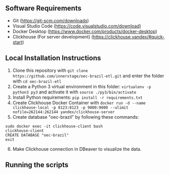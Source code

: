## Software Requirements

* Git (https://git-scm.com/downloads)
* Visual Studio Code (https://code.visualstudio.com/download)
* Docker Desktop (https://www.docker.com/products/docker-desktop)
* Clickhouse (For server development) (https://clickhouse.yandex/#quick-start)

## Local Installation Instructions
1. Clone this repository with `git clone https://github.com/innerstage/oec-brazil-etl.git` and enter the folder with `cd oec-brazil-etl`
2. Create a Python 3 virtual environment in this folder: `virtualenv -p python3 py3` and activate it with `source ./py3/bin/activate` 
3. Install Python requirements: ```pip install -r requirements.txt```
4. Create Clickhouse Docker Container with `docker run -d --name clickhouse-local -p 8123:8123 -p 9000:9000 --ulimit nofile=262144:262144 yandex/clickhouse-server`
5. Create database "oec-brazil" by following these commands: 
```
sudo docker exec -it clickhouse-client bash
clickhouse-client
CREATE DATABASE "oec-brazil"
exit
```
6. Make Clickhouse connection in DBeaver to visualize the data.

## Running the scripts

